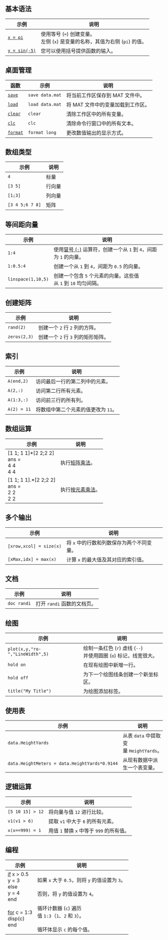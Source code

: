 ## 基本语法

|示例|说明|
|---|---|
|[`x = pi`](https://www.mathworks.com/help/matlab/matlab_env/create-and-edit-variables.html)|使用等号 (`=`) 创建变量。  <br>左侧 (`x`) 是变量的名称，其值为右侧 (`pi`) 的值。|
|[`y = sin(-5)`](https://www.mathworks.com/help/matlab/learn_matlab/calling-functions.html)|您可以使用括号提供函数的输入。|

## 桌面管理

|函数|示例|说明|
|---|---|---|
|[`save`](https://www.mathworks.com/help/matlab/ref/save.html)|`save data.mat`|将当前工作区保存到 MAT 文件中。|
|[`load`](https://www.mathworks.com/help/matlab/ref/load.html)|`load data.mat`|将 MAT 文件中的变量加载到工作区。|
|[`clear`](https://www.mathworks.com/help/matlab/ref/clear.html)|`clear`|清除工作区中的所有变量。|
|[`clc`](https://www.mathworks.com/help/matlab/ref/clc.html)|`clc`|清除命令行窗口中的所有文本。|
|[`format`](https://www.mathworks.com/help/matlab/ref/format.html)|`format long`|更改数值输出的显示方式。|

## 数组类型

|示例|说明|
|---|---|
|`4`|标量|
|`[3 5]`|行向量|
|`[1;3]`|列向量|
|`[3 4 5;6 7 8]`|矩阵|

## 等间距向量

|示例|说明|
|---|---|
|`1:4`|使用[冒号 (`:`)](https://www.mathworks.com/help/matlab/ref/colon.html) 运算符，创建一个从 `1` 到 `4`，间距为 `1` 的向量。|
|`1:0.5:4`|创建一个从 `1` 到 `4`，间距为 `0.5` 的向量。|
|`linspace(1,10,5)`|创建一个包含 `5` 个元素的向量。这些值从 `1` 到 `10` 均匀间隔。|

## 创建矩阵

|示例|说明|
|---|---|
|`rand(2)`|创建一个 `2` 行 `2` 列的方阵。|
|`zeros(2,3)`|创建一个 `2` 行 `3` 列的矩形矩阵。|

## 索引

|示例|说明|
|---|---|
|`A(end,2)`|访问最后一行的第二列中的元素。|
|`A(2,:)`|访问第二行所有元素。|
|`A(1:3,:)`|访问前三行的所有列。|
|`A(2) = 11`|将数组中第二个元素的值更改为 `11`。|

## 数组运算

|示例|说明|
|---|---|
|[1 1; 1 1]*[2 2;2 2]<br>ans =<br>     4    4<br>     4    4|执行[矩阵乘法](https://www.mathworks.com/help/matlab/matlab_prog/array-vs-matrix-operations.html#btyv9yp-4)。|
|[1 1; 1 1].*[2 2;2 2]<br>ans =<br>     2    2<br>     2    2|执行[按元素乘法](https://www.mathworks.com/help/matlab/matlab_prog/array-vs-matrix-operations.html#bu90xxy-1)。|

## 多个输出

|示例|说明|
|---|---|
|`[xrow,xcol] = size(x)`|将 `x` 中的行数和列数保存为两个不同变量。|
|`[xMax,idx] = max(x)`|计算 `x` 的最大值及其对应的索引值。|

## 文档

|示例|说明|
|---|---|
|`doc randi`|打开 `randi` 函数的文档页。|

## 绘图

|示例|说明|
|---|---|
|`plot(x,y,"ro-","LineWidth",5)`|绘制一条红色 (`r`) 虚线 (`--`)  <br>并使用圆圈 (`o`) 标记，线宽很大。|
|`hold on`|在现有绘图中新增一行。|
|`hold off`|为下一个绘图线条创建一个新坐标区。|
|`title("My Title")`|为绘图添加标签。|

## 使用表

|示例|说明|
|---|---|
|`data.HeightYards`|从表 `data` 中提取变量 `HeightYards`。|
|`data.HeightMeters = data.HeightYards*0.9144`|从现有数据中派生一个表变量。|

## 逻辑运算

|示例|说明|
|---|---|
|`[5 10 15] > 12`|将向量与值 `12` 进行比较。|
|`v1(v1 > 6)`|提取 `v1` 中大于 `6` 的所有元素。|
|`x(x==999) = 1`|用值 `1` 替换 `x` 中等于 `999` 的所有值。|

## 编程

|示例|说明|
|---|---|
|[if](https://www.mathworks.com/help/matlab/ref/if.html) x > 0.5<br>    y = 3<br>else<br>    y = 4<br>end|如果 `x` 大于 `0.5`，则将 `y` 的值设置为 `3`。  <br>  <br>否则，将 `y` 的值设置为 `4`。|
|[for](https://www.mathworks.com/help/matlab/ref/for.html) c = 1:3<br>    disp(c)<br>end|循环计数器 (`c`) 遍历  <br>值 `1:3`（`1`、`2` 和 `3`）。  <br>  <br>循环体显示 `c` 的每个值。|
